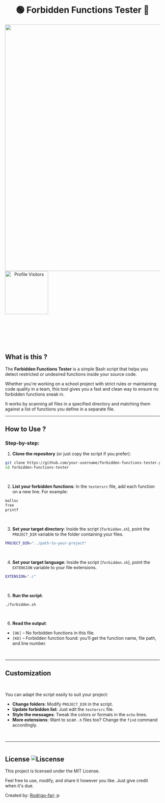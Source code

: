 <div align="center">
 <h1>🟢  Forbidden Functions Tester  🔴</h1>
  <img src="https://github.com/user-attachments/assets/e889ca7a-0f7a-4275-b20d-00fded76d5e4" 
       width="800">
      <br>
    <div style="display: flex; justify-content: space-between; gap: 50000px;">
      <a href="https://github.com/rodrigo-fari" target="_blank">
        <img src="https://komarev.com/ghpvc/?username=rodrigo-fari&color=4fa69a&style=round" width="140" alt="Profile Visitors"/>
      </a>
      <a href="https://github.com/rodrigo-fari/forbidden-functions-tester?tab=MIT-1-ov-file" target="_blank">
        <img src="https://img.shields.io/badge/LICENSE-MIT-green" alt="Liscense" width="114"/>
      </a>
      <a href="https://github.com/rodrigo-fari" target="_blank">
        <img src="https://img.shields.io/static/v1?label=Overview&message=Rodrigo-fari&color=4fa69a&style=round&logo=GitHub" alt="GitHub Overview" width="220"/>
      </a>
    </div>
</div>
<br>

## What is this ?

The **Forbidden Functions Tester** is a simple Bash script that helps you detect restricted or undesired functions inside your source code.

Whether you're working on a school project with strict rules or maintaining code quality in a team, this tool gives you a fast and clean way to ensure no forbidden functions sneak in.

It works by scanning all files in a specified directory and matching them against a list of functions you define in a separate file.

---

## How to Use ?

### Step-by-step:

1. **Clone the repository** (or just copy the script if you prefer):
```bash
git clone https://github.com/your-username/forbidden-functions-tester.git
cd forbidden-functions-tester
```

<br>

2. **List your forbidden functions**:
In the `testersrc` file, add each function on a new line. For example:
```c
malloc
free
printf
```

<br>

3. **Set your target directory**:
Inside the script (`forbidden.sh`), point the `PROJECT_DIR` variable to the folder containing your files.
```bash
PROJECT_DIR="../path-to-your-project"
```

<br>

4. **Set your target language**:
Inside the script (`forbidden.sh`), point the `EXTENSION` variable to your file extensions.
```bash
EXTENSION=".c"
```

<br>

5. **Run the script**:
```bash
./forbidden.sh
```

<br>

6. **Read the output**:
- `[OK]` – No forbidden functions in this file.
- `[KO]` – Forbidden function found: you’ll get the function name, file path, and line number.

<br>

---

## Customization

<br>

You can adapt the script easily to suit your project:

- **Change folders**: Modify `PROJECT_DIR` in the script.
- **Update forbidden list**: Just edit the `testersrc` file.
- **Style the messages**: Tweak the colors or formats in the `echo` lines.
- **More extensions**: Want to scan `.h` files too? Change the `find` command accordingly.

<br>

---

<div style="display:flex">
 <h2>
  License
  <a>
   <img src="https://img.shields.io/badge/LICENSE-MIT-green" alt="Liscense"/>
  </a>
 </h2>
</div>  
This project is licensed under the MIT License.

Feel free to use, modify, and share it however you like. Just give credit when it's due.

Created by: [Rodrigo-fari](https://github.com/rodrigo-fari) ;p
